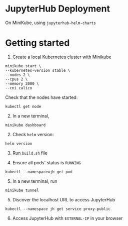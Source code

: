 # JupyterHub Deployment

On MiniKube, using `jupyterhub-helm-charts`

# Getting started

1. Create a local Kubernetes cluster with Minikube

```
minikube start \
--kubernetes-version stable \
--nodes 2 \
--cpus 2 \
--memory 2000 \
--cni calico
```

Check that the nodes have started:

```
kubectl get node
```

2. In a new terminal,

```
minikube dashboard
```

2. Check `helm` version:

```
helm version
```

3. Run `build.sh` file

4. Ensure all pods' status is `RUNNING`

```
kubectl --namespace=jh get pod
```

5. In a new terminal, run

```
minikube tunnel
```

5. Discover the localhost URL to access JupyterHub

```
kubectl --namespace jh get service proxy-public
```

6. Access JupyterHub with `EXTERNAL-IP` in your browser
